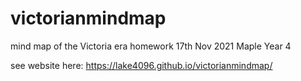 # victorianmindmap
mind map of the Victoria era
homework 17th Nov 2021
Maple Year 4

see website here: https://lake4096.github.io/victorianmindmap/
